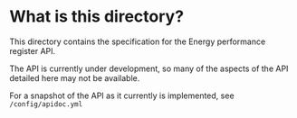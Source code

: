 # What is this directory?

This directory contains the specification for the Energy performance register 
API.

The API is currently under development, so many of the aspects of the API
detailed here may not be available.

For a snapshot of the API as it currently is implemented, see `/config/apidoc.yml`

